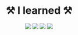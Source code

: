 <div align=center><h1> ⚒️ I learned ⚒️</h1>
<div align=center> 
<img src="https://img.shields.io/badge/C-000000?style=for-the-badge&logo=C&logoColor=white">
<img src="https://img.shields.io/badge/c++-000000?style=for-the-badge&logo=c%2B%2B&logoColor=white">
<img src="https://img.shields.io/badge/C Sharp-000000?style=for-the-badge&logo=CSharp&logoColor=white">
<img src="https://img.shields.io/badge/github-000000?style=for-the-badge&logo=github&logoColor=white">
<br>
  
</div>
